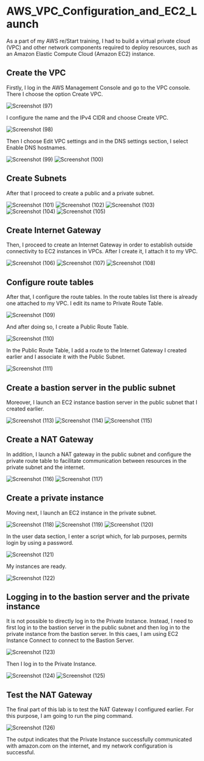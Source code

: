 # AWS_VPC_Configuration_and_EC2_Launch

As a part of my AWS re/Start training, I had to build a virtual private cloud (VPC) and other network components required to deploy resources, such as an Amazon Elastic Compute Cloud (Amazon EC2) instance.

## Create the VPC

Firstly, I log in the AWS Management Console and go to the VPC console. There I choose the option Create VPC.

![Screenshot (97)](https://github.com/DespoinaTikt/AWS_VPC_Configuration/assets/166096217/d7993582-973b-4aa7-abaa-e37bbd004629)

I configure the name and the IPv4 CIDR and choose Create VPC.

![Screenshot (98)](https://github.com/DespoinaTikt/AWS_VPC_Configuration/assets/166096217/0350a959-8ec3-4ae7-b545-3ecc3e86fe44)

Then I choose Edit VPC settings and in the DNS settings section, I select Enable DNS hostnames.

![Screenshot (99)](https://github.com/DespoinaTikt/AWS_VPC_Configuration/assets/166096217/e6ea46fa-3e27-487c-ace6-0dbc64e6eddb)
![Screenshot (100)](https://github.com/DespoinaTikt/AWS_VPC_Configuration/assets/166096217/14095ae1-a981-4372-bb04-54fd9032e249)


## Create Subnets

After that I proceed to create a public and a private subnet.

![Screenshot (101)](https://github.com/DespoinaTikt/AWS_VPC_Configuration/assets/166096217/8bf52d44-19e3-4c3c-9ea1-adc5d539063e)
![Screenshot (102)](https://github.com/DespoinaTikt/AWS_VPC_Configuration/assets/166096217/8b06b935-e707-4cd2-870d-35e8dabcf3f2)
![Screenshot (103)](https://github.com/DespoinaTikt/AWS_VPC_Configuration/assets/166096217/d5fd5957-6536-447a-a0e0-3366d7cb6d0a)
![Screenshot (104)](https://github.com/DespoinaTikt/AWS_VPC_Configuration/assets/166096217/665b2b16-372d-4248-9ea9-e9c81adb6c0c)
![Screenshot (105)](https://github.com/DespoinaTikt/AWS_VPC_Configuration/assets/166096217/26a81061-d7e2-428b-8fdd-d7c992841430)

## Create Internet Gateway

Then, I proceed to create an Internet Gateway in order to establish outside connectivity to EC2 instances in VPCs. After I create it, I attach it to my VPC.

![Screenshot (106)](https://github.com/DespoinaTikt/AWS_VPC_Configuration/assets/166096217/1fc6e9dc-849f-42fd-aa69-12b148a1feba)
![Screenshot (107)](https://github.com/DespoinaTikt/AWS_VPC_Configuration/assets/166096217/e22f1a22-482d-4398-abd5-4a93eb06ada0)
![Screenshot (108)](https://github.com/DespoinaTikt/AWS_VPC_Configuration/assets/166096217/3667a70d-0cef-4c89-81dc-087210f1174b)

## Configure route tables

After that, I configure the route tables. In the route tables list there is already one attached to my VPC. I edit its name to Private Route Table.

![Screenshot (109)](https://github.com/DespoinaTikt/AWS_VPC_Configuration/assets/166096217/5929428c-06d8-41da-9781-b74a68df61f6)

And after doing so, I create a Public Route Table.

![Screenshot (110)](https://github.com/DespoinaTikt/AWS_VPC_Configuration/assets/166096217/54ad0d9d-0f19-4a6a-9ee0-19621ae096cd)


In the Public Route Table, I add a route to the Internet Gateway I created earlier and I associate it with the Public Subnet.

![Screenshot (111)](https://github.com/DespoinaTikt/AWS_VPC_Configuration/assets/166096217/618ed7b5-9e26-41b8-a644-529b20df78c2)


## Create a bastion server in the public subnet

Moreover, I launch an EC2 instance bastion server in the public subnet that I created earlier.

![Screenshot (113)](https://github.com/DespoinaTikt/AWS_VPC_Configuration/assets/166096217/ba117a1a-ff38-400d-8c0a-5404ff8c04b3)
![Screenshot (114)](https://github.com/DespoinaTikt/AWS_VPC_Configuration/assets/166096217/290bf657-62a3-43f6-80cc-0914cde50000)
![Screenshot (115)](https://github.com/DespoinaTikt/AWS_VPC_Configuration/assets/166096217/efeccaf1-785a-4445-9b37-c5cb6d443429)

## Create a NAT Gateway

In addition, I launch a NAT gateway in the public subnet and configure the private route table to facilitate communication between resources in the private subnet and the internet. 

![Screenshot (116)](https://github.com/DespoinaTikt/AWS_VPC_Configuration/assets/166096217/cd0420a6-a9f4-4078-abd4-13af173f8db5)
![Screenshot (117)](https://github.com/DespoinaTikt/AWS_VPC_Configuration/assets/166096217/8a337f6a-2b33-431a-94a4-0535efdb0080)

## Create a private instance

Moving next, I launch an EC2 instance in the private subnet.

![Screenshot (118)](https://github.com/DespoinaTikt/AWS_VPC_Configuration/assets/166096217/6a24d16e-833a-45e8-9f5e-0b4e2176f721)
![Screenshot (119)](https://github.com/DespoinaTikt/AWS_VPC_Configuration/assets/166096217/86cbeacb-11b9-4eb5-bb85-a484d4c6a290)
![Screenshot (120)](https://github.com/DespoinaTikt/AWS_VPC_Configuration/assets/166096217/6b6093da-0715-4d1e-a807-9c8dc5b00328)

In the user data section, I enter a script which, for lab purposes, permits login by using a password.

![Screenshot (121)](https://github.com/DespoinaTikt/AWS_VPC_Configuration/assets/166096217/63280320-88b6-47b9-88fe-472e249fdfc2)

My instances are ready.

![Screenshot (122)](https://github.com/DespoinaTikt/AWS_VPC_Configuration/assets/166096217/58a336c7-fb32-4cee-acc8-772a0a1b17ca)

## Logging in to the bastion server and the private instance

It is not possible to directly log in to the Private Instance. Instead, I need to first log in to the bastion server in the public subnet and then log in to the private instance from the bastion server. In this caes, I am using EC2 Instance Connect to connect to the Bastion Server.

![Screenshot (123)](https://github.com/DespoinaTikt/AWS_VPC_Configuration/assets/166096217/6d714fb8-39d5-4c75-ac69-67ea03d978df)

Then I log in to the Private Instance.

![Screenshot (124)](https://github.com/DespoinaTikt/AWS_VPC_Configuration/assets/166096217/46aa4606-8b16-42de-a4da-ea03cecb2c87)
![Screenshot (125)](https://github.com/DespoinaTikt/AWS_VPC_Configuration/assets/166096217/13d15495-ef97-4438-b032-25395bf77c33)

## Test the NAT Gateway

The final part of this lab is to test the NAT Gateway I configured earlier. For this purpose, I am going to run the ping command.

![Screenshot (126)](https://github.com/DespoinaTikt/AWS_VPC_Configuration/assets/166096217/bbaabca3-65bc-4df6-b8ba-f3d4411bfc50)

The output indicates that the Private Instance successfully communicated with amazon.com on the internet, and my network configuration is successful.






